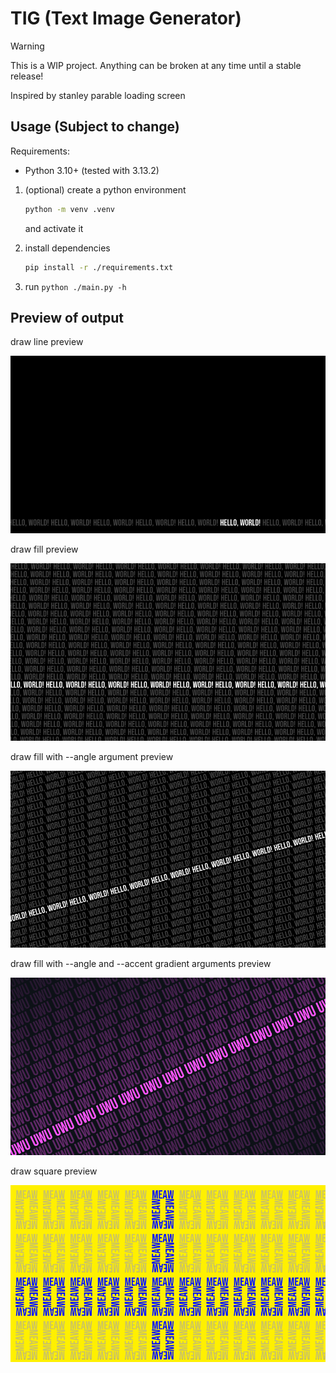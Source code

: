 # TIG (Text Image Generator)

> [!WARNING]
> This is a WIP project. Anything can be broken at any time until a stable release!

Inspired by stanley parable loading screen

## Usage (Subject to change)

Requirements:

- Python 3.10+ (tested with 3.13.2)

1. (optional) create a python environment

    ```sh
    python -m venv .venv
    ```

    and activate it

2. install dependencies

    ```sh
    pip install -r ./requirements.txt
    ```

3. run `python ./main.py -h`

## Preview of output

draw line preview

![draw line preview](./docs/preview-line.png)

draw fill preview

![draw fill preview](./docs/preview-lines.png)

draw fill with --angle argument preview

![draw fill with --angle argument preview](./docs/preview-angle-lines.png)

draw fill with --angle and --accent gradient arguments preview

![draw fill with --angle and --accent gradient argument preview](./docs/preview-angle-gradient.png)

draw square preview

![draw square preview](./docs/preview-square.png)
